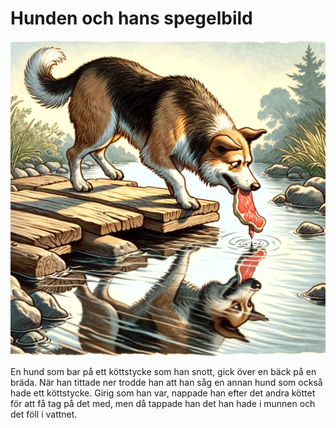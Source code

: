 # Hunden och hans spegelbild

<img src="3.png" width="512">

En hund som bar på ett köttstycke som han snott, gick över en bäck på en bräda. När han tittade ner trodde han att han såg en annan hund som också hade ett köttstycke. Girig som han var, nappade han efter det andra köttet för att få tag på det med, men då tappade han det han hade i munnen och det föll i vattnet.